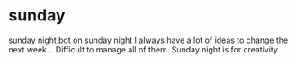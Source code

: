 # sunday
sunday night bot 
on sunday night I always have a lot of ideas to change the next week... Difficult to manage all of them. Sunday night is for creativity
